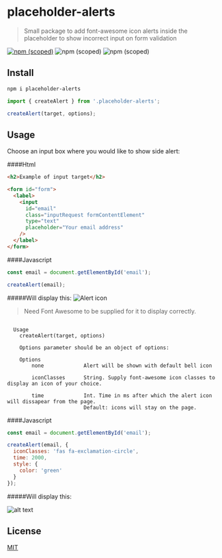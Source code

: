 # placeholder-alerts

> Small package to add font-awesome icon alerts inside the placeholder to show incorrect input on form validation

[![npm (scoped)](https://img.shields.io/badge/npm-v1.0.2-brightgreen.svg)](https://github.com/nmelentjevs/placeholder-alerts)
![npm (scoped)](https://img.shields.io/badge/install_size-1.3Kb-green.svg)
![npm (scoped)](https://img.shields.io/badge/build-passing-brightgreen.svg)

## Install

```bash
npm i placeholder-alerts
```

```js
import { createAlert } from '.placeholder-alerts';

createAlert(target, options);
```

## Usage

Choose an input box where you would like to show side alert:

####Html

```html
<h2>Example of input target</h2>

<form id="form">
  <label>
    <input
      id="email"
      class="inputRequest formContentElement"
      type="text"
      placeholder="Your email address"
    />
  </label>
</form>
```

####Javascript

```js
const email = document.getElementById('email');

createAlert(email);
```

#####Will display this:
![Alert icon](https://i.ibb.co/prFtbD5/Screen-Shot-2019-06-10-at-20-23-06-pm.png)

> Need Font Awesome to be supplied for it to display correctly.

```

  Usage
    createAlert(target, options)

    Options parameter should be an object of options:

    Options
        none             Alert will be shown with default bell icon

        iconClasses      String. Supply font-awesome icon classes to display an icon of your choice.

        time             Int. Time in ms after which the alert icon will dissapear from the page.
                         Default: icons will stay on the page.
```

####Javascript

```js
const email = document.getElementById('email');

createAlert(email, {
  iconClasses: 'fas fa-exclamation-circle',
  time: 2000,
  style: {
    color: 'green'
  }
});
```

#####Will display this:

![alt text](https://media.giphy.com/media/JRt20Sr20J7CWDBIkP/giphy.gif)

## License

[MIT](http://vjpr.mit-license.org)

[npm-image]: https://img.shields.io/npm/v/live-xxx.svg
[npm-url]: https://npmjs.org/package/live-xxx
[travis-image]: https://img.shields.io/travis/live-js/live-xxx/master.svg
[travis-url]: https://travis-ci.org/live-js/live-xxx
[coveralls-image]: https://img.shields.io/coveralls/live-js/live-xxx/master.svg
[coveralls-url]: https://coveralls.io/r/live-js/live-xxx?branch=master
